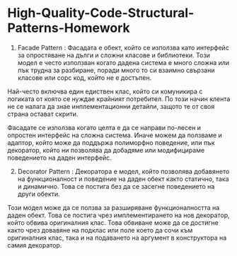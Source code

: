 # High-Quality-Code-Structural-Patterns-Homework

1. Facade Pattern :
  Фасадата е обект, който се използва като интерфейс за опростяване на дълги и сложни класове и библиотеки. 
  Този модел е често използван когато дадена система е много сложна или пък трудна за разбиране, поради много то си взаимно 
  свързани класове или сорс код, който не е достъпен.
  
  Най-често включва един едиствен клас, който си комуникира с логиката от която се нуждае крайният потребител.
  По този начин клента не се налага да знае инплементационни детайли, защото те от своя страна остават скрити.
  
  Фасадате се използва когато целта е да се направи по-лесен и опростен интерфейс на сложна система. Иначе можем да ползваме и    адаптор, който може да поддържа полиморфно поведение, или пък декоратор, който ни позволява да добадяме или модифицираме        поведението на даден интерфейс.
  
2. Decorator Pattern : 
  Декоратора е модел, който позволява добавянето на функционалност и поведение на даден обект както статично, така и              динамично.   Това се постига без да се засегне поведението на други обекти.

  Този модел може да се ползва за разширяване функционалността на даден обект. Това се постига чрез имплементирането на нов       декоратор, който обвива оригиналния клас. Това обвиване може да се достигне както чрез довавяне на подклас или поле което да    сочи към оригиналния клас, така и на подаването на аргумент в конструктора на самия декоратор.
  
  

